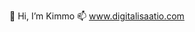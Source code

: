 👋 Hi, I’m Kimmo
📫 www.digitalisaatio.com

<!---
KimmoVuori/KimmoVuori is a ✨ special ✨ repository because its `README.md` (this file) appears on your GitHub profile.
You can click the Preview link to take a look at your changes.
--->
